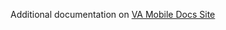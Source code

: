 Additional documentation on [VA Mobile Docs Site](https://department-of-veterans-affairs.github.io/va-mobile-app/docs/QA/)
